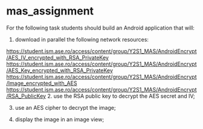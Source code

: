 # mas_assignment

For the following task students should build an Android application that will:

1. download in parallel the following network resources:

https://student.ism.ase.ro/access/content/group/Y2S1_MAS/AndroidEncrypt/AES_IV_encrypted_with_RSA_PrivateKey
https://student.ism.ase.ro/access/content/group/Y2S1_MAS/AndroidEncrypt/AES_Key_encrypted_with_RSA_PrivateKey
https://student.ism.ase.ro/access/content/group/Y2S1_MAS/AndroidEncrypt/Image_encrypted_with_AES
https://student.ism.ase.ro/access/content/group/Y2S1_MAS/AndroidEncrypt/RSA_PublicKey
2. use the RSA public key to decrypt the AES secret and IV;

3. use an AES cipher to decrypt the image;

4. display the image in an image view;